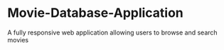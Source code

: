 # Movie-Database-Application
A fully responsive web application allowing users to browse and search movies 
